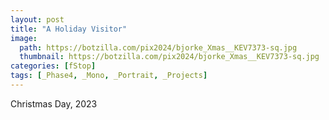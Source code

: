 ```yaml
---
layout: post
title: "A Holiday Visitor"
image:
  path: https://botzilla.com/pix2024/bjorke_Xmas__KEV7373-sq.jpg
  thumbnail: https://botzilla.com/pix2024/bjorke_Xmas__KEV7373-sq.jpg
categories: [fStop]
tags: [_Phase4, _Mono, _Portrait, _Projects]
---
```


Christmas Day, 2023
